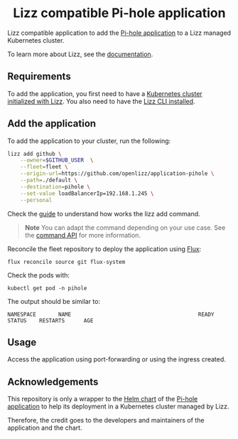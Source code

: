 <h1 align="center">Lizz compatible Pi-hole application</h1>

Lizz compatible application to add the [Pi-hole application](https://pi-hole.net/) to a Lizz managed Kubernetes cluster.

To learn more about Lizz, see the [documentation](https://openlizz.com).

## Requirements

To add the application, you first need to have a [Kubernetes cluster initialized with Lizz](https://openlizz.com/docs/guides/init).
You also need to have the [Lizz CLI installed](https://openlizz.com/docs/installation).

## Add the application

To add the application to your cluster, run the following:

```bash
lizz add github \
    --owner=$GITHUB_USER  \
    --fleet=fleet \
    --origin-url=https://github.com/openlizz/application-pihole \
    --path=./default \
    --destination=pihole \
    --set-value loadBalancerIp=192.168.1.245 \
    --personal
```

Check the [guide](https://openlizz.com/docs/guides/add) to understand how works the lizz add command.

> **Note**
> You can adapt the command depending on your use case. See the [command API](https://openlizz.com/docs/cli/lizz_add_github) for more information.

Reconcile the fleet repository to deploy the application using [Flux](https://fluxcd.io/):

```
flux reconcile source git flux-system
```

Check the pods with:

```
kubectl get pod -n pihole
```

The output should be similar to:

```
NAMESPACE       NAME                                        READY   STATUS    RESTARTS      AGE
```

## Usage

Access the application using port-forwarding or using the ingress created.

## Acknowledgements

This repository is only a wrapper to the [Helm chart](https://github.com/MoJo2600/pihole-kubernetes/tree/master/charts/pihole) of the [Pi-hole application](https://pi-hole.net/) to help its deployment in a Kubernetes cluster managed by Lizz.

Therefore, the credit goes to the developers and maintainers of the application and the chart.
